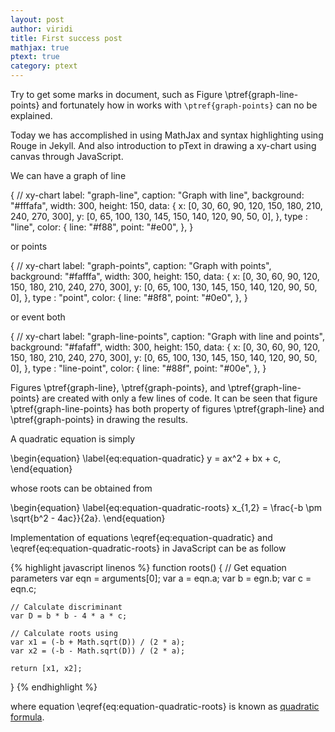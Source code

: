 ```yaml
---
layout: post
author: viridi
title: First success post
mathjax: true
ptext: true
category: ptext
---
```


Try to get some marks in document, such as Figure \ptref{graph-line-points} and fortunately how in works with ``\ptref{graph-points}`` can no be explained.

Today we has accomplished in using MathJax and syntax highlighting using Rouge in Jekyll. And also introduction to pText in drawing a xy-chart using canvas through JavaScript.

We can have a graph of line

<ptext>
{ // xy-chart
	label: "graph-line",
	caption: "Graph with line",
	background: "#fffafa",
	width: 300,
	height: 150,
	data: {
		x: [0, 30, 60, 90, 120, 150, 180, 210, 240, 270, 300],
		y: [0, 65, 100, 130, 145, 150, 140, 120, 90, 50, 0],
	},
	type : "line",
	color: {
		line: "#f88",
		point: "#e00",
	},
}
</ptext>


or points

<ptext>
{ // xy-chart
	label: "graph-points",
	caption: "Graph with points",
	background: "#fafffa",
	width: 300,
	height: 150,
	data: {
		x: [0, 30, 60, 90, 120, 150, 180, 210, 240, 270, 300],
		y: [0, 65, 100, 130, 145, 150, 140, 120, 90, 50, 0],
	},
	type : "point",
	color: {
		line: "#8f8",
		point: "#0e0",
	},
}
</ptext>

or event both

<ptext>
{ // xy-chart
	label: "graph-line-points",
	caption: "Graph with line and points",
	background: "#fafaff",
	width: 300,
	height: 150,
	data: {
		x: [0, 30, 60, 90, 120, 150, 180, 210, 240, 270, 300],
		y: [0, 65, 100, 130, 145, 150, 140, 120, 90, 50, 0],
	},
	type : "line-point",
	color: {
		line: "#88f",
		point: "#00e",
	},
}
</ptext>

Figures \ptref{graph-line}, \ptref{graph-points}, and \ptref{graph-line-points} are created with only a few lines of code. It can be seen that figure \ptref{graph-line-points} has both property of figures \ptref{graph-line} and \ptref{graph-points} in drawing the results.

A quadratic equation is simply

\begin{equation}
\label{eq:equation-quadratic}
y = ax^2 + bx + c,
\end{equation}

whose roots can be obtained from

\begin{equation}
\label{eq:equation-quadratic-roots}
x_{1,2} = \frac{-b \pm \sqrt{b^2 - 4ac}}{2a}.
\end{equation}

Implementation of equations \eqref{eq:equation-quadratic} and \eqref{eq:equation-quadratic-roots} in JavaScript can be as follow

{% highlight javascript linenos %}
function roots() {
	// Get equation parameters
	var eqn = arguments[0];
	var a = eqn.a;
	var b = egn.b;
	var c = eqn.c;
	
	// Calculate discriminant
	var D = b * b - 4 * a * c;
	
	// Calculate roots using 
	var x1 = (-b + Math.sqrt(D)) / (2 * a);
	var x2 = (-b - Math.sqrt(D)) / (2 * a);
	
	return [x1, x2];
}
{% endhighlight %}

where equation \eqref{eq:equation-quadratic-roots} is known as [quadratic formula](https://en.wikipedia.org/wiki/Quadratic_formula).

